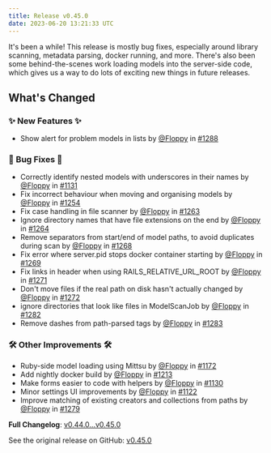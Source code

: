```yaml
---
title: Release v0.45.0
date: 2023-06-20 13:21:33 UTC
---
```

<!-- Release notes generated using configuration in .github/release.yml at main -->

It's been a while! This release is mostly bug fixes, especially around library scanning, metadata parsing, docker running, and more. There's also been some behind-the-scenes work loading models into the server-side code, which gives us a way to do lots of exciting new things in future releases.

## What's Changed
### ✨ New Features ✨
* Show alert for problem models in lists by [@Floppy](https://github.com/Floppy) in [#1288](https://github.com/Floppy/van_dam/pull/1288)
### 🐛 Bug Fixes 🐛
* Correctly identify nested models with underscores in their names by [@Floppy](https://github.com/Floppy) in [#1131](https://github.com/Floppy/van_dam/pull/1131)
* Fix incorrect behaviour when moving and organising models by [@Floppy](https://github.com/Floppy) in [#1254](https://github.com/Floppy/van_dam/pull/1254)
* Fix case handling in file scanner by [@Floppy](https://github.com/Floppy) in [#1263](https://github.com/Floppy/van_dam/pull/1263)
* Ignore directory names that have file extensions on the end by [@Floppy](https://github.com/Floppy) in [#1264](https://github.com/Floppy/van_dam/pull/1264)
* Remove separators from start/end of model paths, to avoid duplicates during scan by [@Floppy](https://github.com/Floppy) in [#1268](https://github.com/Floppy/van_dam/pull/1268)
* Fix error where server.pid stops docker container starting by [@Floppy](https://github.com/Floppy) in [#1269](https://github.com/Floppy/van_dam/pull/1269)
* Fix links in header when using RAILS_RELATIVE_URL_ROOT by [@Floppy](https://github.com/Floppy) in [#1271](https://github.com/Floppy/van_dam/pull/1271)
* Don't move files if the real path on disk hasn't actually changed by [@Floppy](https://github.com/Floppy) in [#1272](https://github.com/Floppy/van_dam/pull/1272)
* ignore directories that look like files in ModelScanJob by [@Floppy](https://github.com/Floppy) in [#1282](https://github.com/Floppy/van_dam/pull/1282)
* Remove dashes from path-parsed tags by [@Floppy](https://github.com/Floppy) in [#1283](https://github.com/Floppy/van_dam/pull/1283)
### 🛠️ Other Improvements 🛠️
* Ruby-side model loading using Mittsu by [@Floppy](https://github.com/Floppy) in [#1172](https://github.com/Floppy/van_dam/pull/1172)
* Add nightly docker build by [@Floppy](https://github.com/Floppy) in [#1213](https://github.com/Floppy/van_dam/pull/1213)
* Make forms easier to code with helpers by [@Floppy](https://github.com/Floppy) in [#1130](https://github.com/Floppy/van_dam/pull/1130)
* Minor settings UI improvements by [@Floppy](https://github.com/Floppy) in [#1122](https://github.com/Floppy/van_dam/pull/1122)
* Improve matching of existing creators and collections from paths by [@Floppy](https://github.com/Floppy) in [#1279](https://github.com/Floppy/van_dam/pull/1279)


**Full Changelog**: [v0.44.0...v0.45.0](https://github.com/Floppy/van_dam/compare/v0.44.0...v0.45.0)

See the original release on GitHub: [v0.45.0](https://github.com/manyfold3d/manyfold/releases/tag/v0.45.0)
